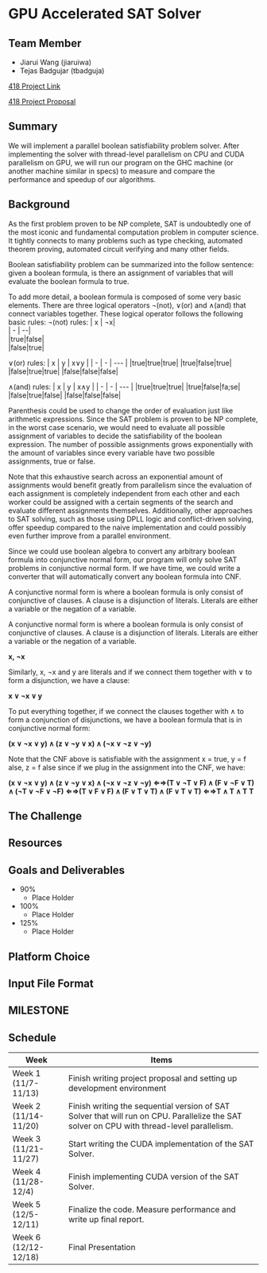 # **GPU Accelerated SAT Solver**

## **Team Member**
* Jiarui Wang (jiaruiwa)
* Tejas Badgujar (tbadguja)

[418 Project Link](https://github.com/JerryCMU/CUDA-Accelerated-SAT-Solver)

[418 Project Proposal](https://github.com/JerryCMU/CPU-GPU-Parallel-SAT-Solver/blob/main/Project_Proposal.pdf)

## **Summary**
We will implement a parallel boolean satisfiability problem solver. After implementing the solver with
thread-level parallelism on CPU and CUDA parallelism on GPU, we will run our program on the GHC
machine (or another machine similar in specs) to measure and compare the performance and speedup of
our algorithms.

## **Background**
As the first problem proven to be NP complete, SAT is undoubtedly one of the most iconic and fundamental
computation problem in computer science. It tightly connects to many problems such as type checking,
automated theorem proving, automated circuit verifying and many other fields.

Boolean satisfiability problem can be summarized into the follow sentence: given a boolean formula, is
there an assignment of variables that will evaluate the boolean formula to true.

To add more detail, a boolean formula is composed of some very basic elements. There are three logical
operators ¬(not), ∨(or) and ∧(and) that connect variables together. These logical operator follows the
following basic rules:
¬(not) rules:
| x | ¬x|        
| - | --|        
|true|false|     
|false|true|

∨(or) rules:
| x | y | x∨y |
| - | - | --- |
|true|true|true|
|true|false|true|
|false|true|true|
|false|false|false|

∧(and) rules:
| x | y | x∧y |
| - | - | --- |
|true|true|true|
|true|false|fa;se|
|false|true|false|
|false|false|false|

Parenthesis could be used to change the order of evaluation just like arithmetic expressions. Since the SAT problem is proven to be NP complete, in the worst case scenario, we would need to evaluate all possible assignment of variables to decide the satisfiability of the boolean expression. The number of possible assignments grows exponentially with the amount of variables since every variable have two possible assignments, true or false.

Note that this exhaustive search across an exponential amount of assignments would benefit greatly from parallelism since the evaluation of each assignment is completely independent from each other and each worker could be assigned with a certain segments of the search and evaluate different assignments themselves. Additionally, other approaches to SAT solving, such as those using DPLL logic and conflict-driven solving, offer speedup compared to the naive implementation and could possibly even further improve from a parallel environment.

Since we could use boolean algebra to convert any arbitrary boolean formula into conjunctive normal form,
our program will only solve SAT problems in conjunctive normal form. If we have time, we could write a
converter that will automatically convert any boolean formula into CNF.

A conjunctive normal form is where a boolean formula is only consist of conjunctive of clauses. A clause
is a disjunction of literals. Literals are either a variable or the negation of a variable.

A conjunctive normal form is where a boolean formula is only consist of conjunctive of clauses. A clause
is a disjunction of literals. Literals are either a variable or the negation of a variable.

**x, ¬x**

Similarly, x, ¬x and y are literals and if we connect them together with ∨ to form a disjunction, we have
a clause:

**x ∨ ¬x ∨ y**

To put everything together, if we connect the clauses together with ∧ to form a conjunction of disjunctions,
we have a boolean formula that is in conjunctive normal form:

**(x ∨ ¬x ∨ y) ∧ (z ∨ ¬y ∨ x) ∧ (¬x ∨ ¬z ∨ ¬y)**

Note that the CNF above is satisfiable with the assignment x = true, y = f alse, z = f alse since if we plug
in the assignment into the CNF, we have:

**(x ∨ ¬x ∨ y) ∧ (z ∨ ¬y ∨ x) ∧ (¬x ∨ ¬z ∨ ¬y)**
**⇐⇒(T ∨ ¬T ∨ F) ∧ (F ∨ ¬F ∨ T) ∧ (¬T ∨ ¬F ∨ ¬F)**
**⇐⇒(T ∨ F ∨ F) ∧ (F ∨ T ∨ T) ∧ (F ∨ T ∨ T)**
**⇐⇒T ∧ T ∧ T**
**T**

## **The Challenge**


## **Resources**


## **Goals and Deliverables**
* 90%
  * Place Holder
* 100%
  * Place Holder
* 125%
  * Place Holder


## **Platform Choice**

## **Input File Format**

## **MILESTONE**


## **Schedule**
| Week | Items |
| ---- | ----- |
| Week 1 (11/7-11/13)  | Finish writing project proposal and setting up development environment |
| Week 2 (11/14-11/20) | Finish writing the sequential version of SAT Solver that will run on CPU. Parallelize the SAT solver on CPU with thread-level parallelism. |
| Week 3 (11/21-11/27) | Start writing the CUDA implementation of the SAT Solver. |
| Week 4 (11/28-12/4)  | Finish implementing CUDA version of the SAT Solver. |
| Week 5 (12/5-12/11)  | Finalize the code. Measure performance and write up final report. |
| Week 6 (12/12-12/18) | Final Presentation |
